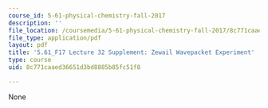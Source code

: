 ```yaml
---
course_id: 5-61-physical-chemistry-fall-2017
description: ''
file_location: /coursemedia/5-61-physical-chemistry-fall-2017/8c771caaed36651d3bd8885b85fc51f8_MIT5_61F17_lec32_supp.pdf
file_type: application/pdf
layout: pdf
title: '5.61_F17 Lecture 32 Supplement: Zewail Wavepacket Experiment'
type: course
uid: 8c771caaed36651d3bd8885b85fc51f8

---
```

None